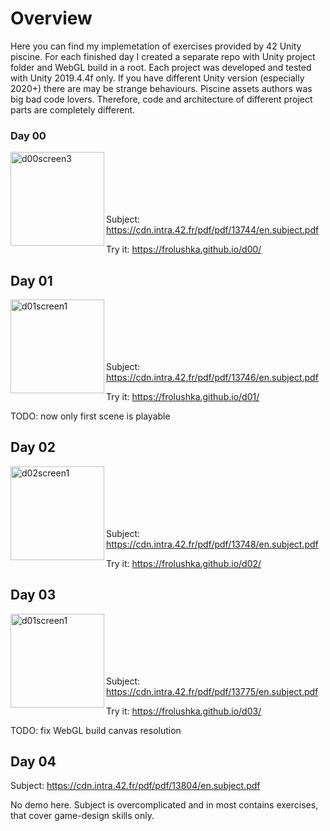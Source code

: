 # Overview
Here you can find my implemetation of exercises provided by 42 Unity piscine. For each finished day I created a separate repo with Unity project folder and WebGL build in a root. 
Each project was developed and tested with Unity 2019.4.4f only. If you have different Unity version (especially 2020+) there are may be strange behaviours.
Piscine assets authors was big bad code lovers. Therefore, code and architecture of different project parts are completely different.

### Day 00
<img align="left" alt="d00screen3" width="150px" src="https://sun9-22.userapi.com/__o2J8Q97mIB1G0PpmUsaLZPs9ceUS1GUj7azQ/0PaAJvE4fKU.jpg" />
<br /><br /><br /><br /><br />

Subject: https://cdn.intra.42.fr/pdf/pdf/13744/en.subject.pdf

Try it: https://frolushka.github.io/d00/

## Day 01
<img align="left" alt="d01screen1" width="150px" src="https://sun9-54.userapi.com/4VNJ6mYVeHnbpKDXZoEZSO9F-L6i0fFceu1khA/_BmEyMdTcDQ.jpg" />
<br /><br /><br /><br /><br />

Subject: https://cdn.intra.42.fr/pdf/pdf/13746/en.subject.pdf

Try it: https://frolushka.github.io/d01/

TODO: now only first scene is playable

## Day 02
<img align="left" alt="d02screen1" width="150px" src="https://sun9-43.userapi.com/YiSKIzw3A4AMVVOIvsfCv1-5TUjXeiGGazsJog/b9wuVNdRZ4s.jpg" />
<br /><br /><br /><br /><br />

Subject: https://cdn.intra.42.fr/pdf/pdf/13748/en.subject.pdf

Try it: https://frolushka.github.io/d02/

## Day 03
<img align="left" alt="d01screen1" width="150px" src="https://sun9-63.userapi.com/xNpI3XXX7m5JpxaMqAyndIOm8SOvjIp623CdXQ/dwWBhOXqXBE.jpg" />
<br /><br /><br /><br /><br />

Subject: https://cdn.intra.42.fr/pdf/pdf/13775/en.subject.pdf

Try it: https://frolushka.github.io/d03/

TODO: fix WebGL build canvas resolution

## Day 04

Subject: https://cdn.intra.42.fr/pdf/pdf/13804/en.subject.pdf

No demo here. Subject is overcomplicated and in most contains exercises, that cover game-design skills only.
